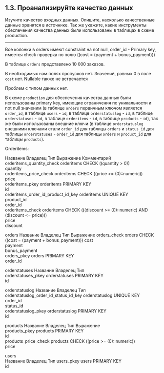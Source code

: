 ## 1.3. Проанализируйте качество данных

Изучите качество входных данных. Опишите, насколько качественные данные хранятся в источнике. Так же укажите, какие инструменты обеспечения качества данных были использованы в таблицах в схеме production.

-----------

Все колонки в orders имеют constraint на not null,
order_id - Primary key,
имеется check проверка по полю ((cost = (payment + bonus_payment)))


В таблице `orders` представлено 10 000 заказов. 

В необходимых нам полях пропусков нет. Значений, равных 0 в поле `cost` нет. Nullable также не встречается


Проблем с типом данных нет. 

В схеме `production` для обеспечения качества данных были использованы primary keу, 
имеющие ограничения по уникальности и not null значеним 
(в таблице `orders` первичным ключом является `order_id`,  в таблице `users` - `id`,
 в таблице `orderstatuslog` - `id`, в таблице `orderstatuses` - `id`, в таблице `orderitems` - `id`, в таблице `products` - `id`), 
так же были использованы внешние ключи (в таблице `orderstatuslog` внешними ключами стали `order_id` для таблицы `orders` и `status_id`
 для таблицы `orderstatuses` - `order_id` для таблицы `orders` и `product_id` для таблицы `products`). 

Orderitems:

Название	Владелец	Тип	Выражение	Комментарий
orderitems_quantity_check	orderitems	CHECK	((quantity > 0))	
quantity				
orderitems_price_check	orderitems	CHECK	((price >= (0)::numeric))	
price				
orderitems_pkey	orderitems	PRIMARY KEY		
id				
orderitems_order_id_product_id_key	orderitems	UNIQUE KEY		
product_id				
order_id				
orderitems_check	orderitems	CHECK	(((discount >= (0)::numeric) AND (discount <= price)))	
price				
discount				

orders
Название	       Владелец	Тип	      Выражение	
orders_check	orders	CHECK	       ((cost = (payment + bonus_payment)))	
cost				
payment				
bonus_payment				
orders_pkey	       orders	PRIMARY KEY		
order_id				

orderstatuses
Название	             Владелец	          Тип	
orderstatuses_pkey	orderstatuses	PRIMARY KEY		
id				

orderstatuslog
Название	                              Владелец	           Тип
orderstatuslog_order_id_status_id_key	orderstatuslog	UNIQUE KEY		
order_id				
status_id				
orderstatuslog_pkey	                  orderstatuslog	PRIMARY KEY		
id				

products
Название	            Владелец	Тип	           Выражение	
products_pkey	      products	PRIMARY KEY		
id				
products_price_check	products	CHECK	           ((price >= (0)::numeric))	
price				


users           
Название	 Владелец	Тип
users_pkey	 users	PRIMARY KEY		
id				

